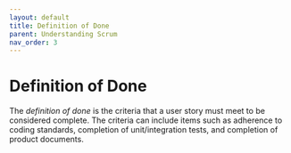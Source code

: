```yaml
---
layout: default
title: Definition of Done
parent: Understanding Scrum
nav_order: 3
---
```


# Definition of Done

The _definition of done_ is the criteria that a user story must meet to be considered complete. The criteria can include items such as adherence to coding standards, completion of unit/integration tests, and completion of product documents.
